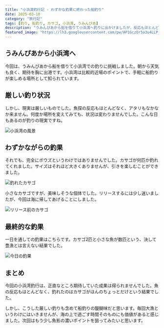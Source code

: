 ```yaml
---
title: "小浜湾釣行記 - わずかな釣果に終わった船釣り"
date: 2025-03-10
category: "旅行記"
tags: [釣り, 船釣り, カサゴ, 小浜湾, うみんぴあ]
description: "うみんぴあから船を借りて小浜湾へ釣りに出かけましたが、反応もほとんどなく、釣れたのはカサゴがほんのちょっとだけでした。"
featured_image: "https://lh3.googleusercontent.com/pw/AP1GczOr5a3u4LLP_kbECMcV6LQmFWqP8wpZhzXCmC5mBpHzFdpEn9hT8tZ8DPnlKez8eWX0Q3Vgi0fwoyjyNIjdWI4jZsxwsN0gZ0J1i7PIJcDgXrnUMJ97AVbXYMUnmU8BUZp6fUgkqaD4m7sSg3HoNM1SgA=s800-no-gm?authuser=0"
---
```


<!-- 元のGoogle Photosリンク: https://photos.app.goo.gl/DCjT5aTHScHtyyjM8 -->

## うみんぴあから小浜湾へ

今回は、うみんぴあから船を借りて小浜湾での釣りに挑戦しました。朝から天気も良く、期待を胸に出港です。小浜湾は比較的近場のポイントで、手軽に船釣りが楽しめる場所として知られています。

## 厳しい釣り状況

しかし、現実は厳しいものでした。魚探の反応もほとんどなく、アタリもなかなか来ません。何度か場所を変えてみても、状況は変わりませんでした。こんな日もあるのが釣りの現実ですね。

![小浜湾の風景](https://lh3.googleusercontent.com/pw/AP1GczPiHjp8IO8mtS8obWyL7ewr5vDpo1GqkKi9Jj5frXzHb-CL9hfQEKWwAcJjXibzJi3xeZWLLGrDqnXbGRXWtP2uiYKmXIThJRM3wVVQhDMRyqPIfc5R1AmlbwCskEprKoSh-GbNL0ZiEyqb8_CSGxZqlw=s800-no-gm?authuser=0)

## わずかながらの釣果

それでも、完全にボウズというわけではありませんでした。カサゴが何匹か釣れてくれました。サイズはそれほど大きくありませんが、引きを楽しむことができました。

![釣れたカサゴ](https://lh3.googleusercontent.com/pw/AP1GczP1Da0PdD80DVv4eZvejmiViDrOl17vxVo685SrOO3dHiOcvnrjkTRa3y9yKxmdhV3Ec9Wb5rb0lF79qBt6PTntfHZrRAmsE2WP50hd_UHgV3B02MB4x6Qko5aEs1-_dLk7aQD__xs6REU0czyOB8128g=s800-no-gm?authuser=0)

小さなカサゴですが、美味しそうな個体でした。リリースするには少し迷いましたが、今回は海に帰してあげることにしました。

![リリース前のカサゴ](https://lh3.googleusercontent.com/pw/AP1GczN4crx4HvSngL7XIs-zPhi6ZkvImTB56nz4yk0JU6aR248L2fJoIeg1MGDw5xpOnVVyhOXPDapF1veUyZpij-IlLqBRsPb_lO7ZLL0ElIq_-pRUvV4Yqc0GChfEse28eS2XI590D6jOSZM9TRe8fO5hJg=s800-no-gm?authuser=0)

## 最終的な釣果

一日を通しての釣果はこちらです。カサゴ2匹と小さな魚が数匹という、決して豊漁とは言えない結果でした。

![今日の釣果](https://lh3.googleusercontent.com/pw/AP1GczOr5a3u4LLP_kbECMcV6LQmFWqP8wpZhzXCmC5mBpHzFdpEn9hT8tZ8DPnlKez8eWX0Q3Vgi0fwoyjyNIjdWI4jZsxwsN0gZ0J1i7PIJcDgXrnUMJ97AVbXYMUnmU8BUZp6fUgkqaD4m7sSg3HoNM1SgA=s800-no-gm?authuser=0)

## まとめ

今回の小浜湾釣行は、正直なところ期待していた成果は得られませんでした。魚の反応もほとんどなく、釣れたのはカサゴがほんのちょっとだけという結果でした。

しかし、こうした厳しい釣りも含めて船釣りの醍醐味だと思います。毎回大漁というわけにはいきませんが、海の上で過ごす時間そのものにも価値があると感じました。次回はもう少し魚影の濃いポイントを狙ってみたいと思います。